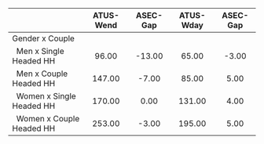 
|                      |    ATUS-Wend |     ASEC-Gap |    ATUS-Wday |     ASEC-Gap |
| -------------------- | :----------: | :----------: | :----------: | :----------: |
| Gender x Couple      |              |              |              |              |
| &nbsp;&nbsp;Men x Single Headed HH |        96.00 |       -13.00 |        65.00 |        -3.00 |
| &nbsp;&nbsp;Men x Couple Headed HH |       147.00 |        -7.00 |        85.00 |         5.00 |
| &nbsp;&nbsp;Women x Single Headed HH |       170.00 |         0.00 |       131.00 |         4.00 |
| &nbsp;&nbsp;Women x Couple Headed HH |       253.00 |        -3.00 |       195.00 |         5.00 |

